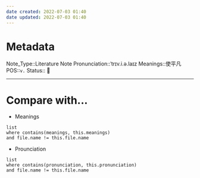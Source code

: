 ```yaml
---
date created: 2022-07-03 01:40
date updated: 2022-07-03 01:40
---
```


# Metadata

Note_Type::Literature Note
Pronunciation::ˈtrɪv.i.ə.laɪz
Meanings::使平凡
POS::`v.`
Status:: 👶

---

# Compare with...

- Meanings

```dataview
list
where contains(meanings, this.meanings)
and file.name != this.file.name
```

- Prounciation

```dataview
list
where contains(pronunciation, this.pronunciation)
and file.name != this.file.name
```
